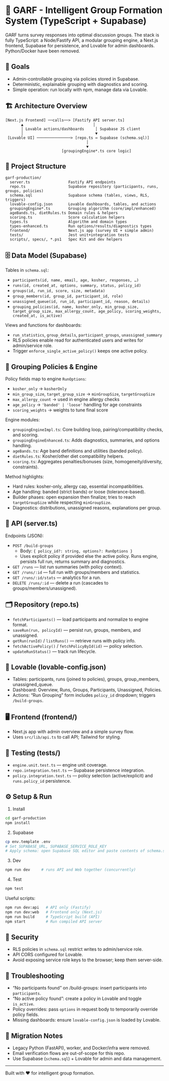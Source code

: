 # 🌟 GARF - Intelligent Group Formation System (TypeScript + Supabase)

GARF turns survey responses into optimal discussion groups. The stack is fully TypeScript: a Node/Fastify API, a modular grouping engine, a Next.js frontend, Supabase for persistence, and Lovable for admin dashboards. Python/Docker have been removed.

## 🎯 Goals
- Admin-controllable grouping via policies stored in Supabase.
- Deterministic, explainable grouping with diagnostics and scoring.
- Simple operation: run locally with npm, manage data via Lovable.

## 🏗️ Architecture Overview
```
[Next.js Frontend] ──calls──> [Fastify API server.ts]
       ▲                               │
       │ Lovable actions/dashboards     │ Supabase JS client
       │                                ▼
 [Lovable UI] ───────────────> [repo.ts ↔ Supabase (schema.sql)]
                                    │
                                    ▼
                         [groupingEngine*.ts core logic]
```

## 📁 Project Structure
```
garf-production/
  server.ts                 Fastify API endpoints
  repo.ts                   Supabase repository (participants, runs, groups, policies)
  schema.sql                Supabase schema (tables, views, RLS, triggers)
  lovable-config.json       Lovable dashboards, tables, and actions
  groupingEngine*.ts        Grouping algorithm (core/impl/enhanced)
  ageBands.ts, dietRules.ts Domain rules & helpers
  scoring.ts                Score calculation helpers
  types.ts                  Algorithm and domain types
  types-enhanced.ts         Run options/results/diagnostics types
  frontend/                 Next.js app (survey UI + simple admin)
  tests/                    Jest unit+integration tests
  scripts/, specs/, *.ps1   Spec Kit and dev helpers
```

## 🗄️ Data Model (Supabase)
Tables in `schema.sql`:
- `participants(id, name, email, age, kosher, responses, …)`
- `runs(id, created_at, options, summary, status, policy_id)`
- `groups(id, run_id, score, size, metadata)`
- `group_members(id, group_id, participant_id, role)`
- `unassigned_queue(id, run_id, participant_id, reason, details)`
- `grouping_policies(id, name, kosher_only, min_group_size, target_group_size, max_allergy_count, age_policy, scoring_weights, created_at, is_active)`

Views and functions for dashboards:
- `run_statistics`, `group_details`, `participant_groups`, `unassigned_summary`
- RLS policies enable read for authenticated users and writes for admin/service role.
- Trigger `enforce_single_active_policy()` keeps one active policy.

## 🧠 Grouping Policies & Engine
Policy fields map to engine `RunOptions`:
- `kosher_only` → `kosherOnly`
- `min_group_size`, `target_group_size` → `minGroupSize`, `targetGroupSize`
- `max_allergy_count` → used in engine allergy checks
- `age_policy` → `'banded' | 'loose'` handling for age constraints
- `scoring_weights` → weights to tune final score

Engine modules:
- `groupingEngineImpl.ts`: Core building loop, pairing/compatibility checks, and scoring.
- `groupingEngineEnhanced.ts`: Adds diagnostics, summaries, and options handling.
- `ageBands.ts`: Age band definitions and utilities (banded policy).
- `dietRules.ts`: Kosher/other diet compatibility helpers.
- `scoring.ts`: Aggregates penalties/bonuses (size, homogeneity/diversity, constraints).

Method highlights:
- Hard rules: kosher-only, allergy cap, essential incompatibilities.
- Age handling: banded (strict bands) or loose (tolerance-based).
- Builder phases: open expansion then finalize; tries to reach `targetGroupSize` while respecting `minGroupSize`.
- Diagnostics: distributions, unassigned reasons, explanations per group.

## 🔌 API (server.ts)
Endpoints (JSON):
- `POST /build-groups`
  - Body: `{ policy_id?: string, options?: RunOptions }`
  - Uses explicit policy if provided else the active policy. Runs engine, persists full run, returns summary and diagnostics.
- `GET /runs` — list run summaries (with policy context).
- `GET /runs/:id` — full run with groups/members and statistics.
- `GET /runs/:id/stats` — analytics for a run.
- `DELETE /runs/:id` — delete a run (cascades to groups/members/unassigned).

## 🗂️ Repository (repo.ts)
- `fetchParticipants()` — load participants and normalize to engine format.
- `saveRun(run, policyId)` — persist run, groups, members, and unassigned.
- `getRun(runId)` / `listRuns()` — retrieve runs with policy info.
- `fetchActivePolicy()` / `fetchPolicyById(id)` — policy selection.
- `updateRunStatus()` — track run lifecycle.

## 🧭 Lovable (lovable-config.json)
- Tables: participants, runs (joined to policies), groups, group_members, unassigned_queue.
- Dashboard: Overview, Runs, Groups, Participants, Unassigned, Policies.
- Actions: “Run Grouping” form includes `policy_id` dropdown; triggers `/build-groups`.

## 🖥️ Frontend (frontend/)
- Next.js app with admin overview and a simple survey flow.
- Uses `src/lib/api.ts` to call API; Tailwind for styling.

## 🧪 Testing (tests/)
- `engine.unit.test.ts` — engine unit coverage.
- `repo.integration.test.ts` — Supabase persistence integration.
- `policy.integration.test.ts` — policy selection (active/explicit) and `runs.policy_id` persistence.

## ⚙️ Setup & Run
1) Install
```bash
cd garf-production
npm install
```
2) Supabase
```bash
cp env.template .env
# Set SUPABASE_URL, SUPABASE_SERVICE_ROLE_KEY
# Apply schema: open Supabase SQL editor and paste contents of schema.sql
```
3) Dev
```bash
npm run dev     # runs API and Web together (concurrently)
```
4) Test
```bash
npm test
```

Useful scripts:
```bash
npm run dev:api   # API only (Fastify)
npm run dev:web   # Frontend only (Next.js)
npm run build     # TypeScript build (API)
npm start         # Run compiled API server
```

## 🔐 Security
- RLS policies in `schema.sql` restrict writes to admin/service role.
- API CORS configured for Lovable.
- Avoid exposing service role keys to the browser; keep them server-side.

## 🛟 Troubleshooting
- “No participants found” on /build-groups: insert participants into `participants`.
- “No active policy found”: create a policy in Lovable and toggle `is_active`.
- Policy overrides: pass `options` in request body to temporarily override policy fields.
- Missing dashboards: ensure `lovable-config.json` is loaded by Lovable.

## 🔄 Migration Notes
- Legacy Python (FastAPI), worker, and Docker/infra were removed.
- Email verification flows are out-of-scope for this repo.
- Use Supabase (`schema.sql`) + Lovable for admin and data management.

---

Built with ❤️ for intelligent group formation.


